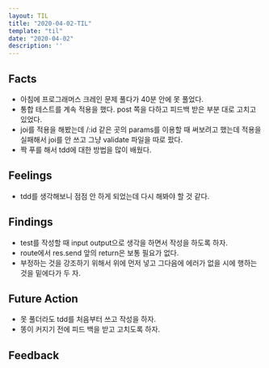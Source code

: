 ```yaml
---
layout: TIL
title: "2020-04-02-TIL"
template: "til"
date: "2020-04-02"
description: ''
---
```


## Facts

- 아침에 프로그래머스 크레인 문제 풀다가 40분 안에 못 풀었다.  
- 통합 테스트를 계속 적용을 했다. post 쪽을 다하고 피드백 받은 부분 대로 고치고 있었다.
- joi를 적용을 해봤는데 /:id 같은 곳의 params를 이용할 때 써보려고 했는데 적용을 실패해서 joi를 안 쓰고 그냥 validate 파일을 따로 팠다.
- 짝 푸를 해서 tdd에 대한 방법을 많이 배웠다.

## Feelings

- tdd를 생각해보니 점점 안 하게 되었는데 다시 해봐야 할 것 같다.

## Findings

- test를 작성할 때 input output으로 생각을 하면서 작성을 하도록 하자.
- route에서 res.send 앞의 return은 보통 필요가 없다.
- 부정하는 것을 강조하기 위해서 위에 먼저 넣고 그다음에 에러가 없을 시에 행하는 것을 밑에다가 두 자.

## Future Action

- 못 풀더라도 tdd를 처음부터 쓰고 작성을 하자.
- 똥이 커지기 전에 피드 백을 받고 고치도록 하자.

## Feedback
